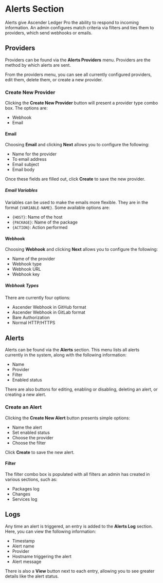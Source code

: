 # Alerts Section

Alerts give Ascender Ledger Pro the ability to respond to incoming information. An admin configures match criteria via filters and ties them to providers, which send webhooks or emails.

## Providers

Providers can be found via the **Alerts Providers** menu. Providers are the method by which alerts are sent.

From the providers menu, you can see all currently configured providers, edit them, delete them, or create a new provider.

### Create New Provider

Clicking the **Create New Provider** button will present a provider type combo box. The options are:

- Webhook
- Email

#### Email

Choosing **Email** and clicking **Next** allows you to configure the following:

- Name for the provider
- To email address
- Email subject
- Email body

Once these fields are filled out, click **Create** to save the new provider.

##### Email Variables

Variables can be used to make the emails more flexible. They are in the format `{VARIABLE-NAME}`. Some available options are:

- `{HOST}`: Name of the host
- `{PACKAGE}`: Name of the package
- `{ACTION}`: Action performed

#### Webhook

Choosing **Webhook** and clicking **Next** allows you to configure the following:

- Name of the provider
- Webhook type
- Webhook URL
- Webhook key

##### Webhook Types

There are currently four options:

- Ascender Webhook in GitHub format
- Ascender Webhook in GitLab format
- Bare Authorization
- Normal HTTP/HTTPS

## Alerts

Alerts can be found via the **Alerts** section. This menu lists all alerts currently in the system, along with the following information:

- Name
- Provider
- Filter
- Enabled status

There are also buttons for editing, enabling or disabling, deleting an alert, or creating a new alert.

### Create an Alert

Clicking the **Create New Alert** button presents simple options:

- Name the alert
- Set enabled status
- Choose the provider
- Choose the filter

Click **Create** to save the new alert.

#### Filter

The filter combo box is populated with all filters an admin has created in various sections, such as:

- Packages log
- Changes
- Services log

## Logs

Any time an alert is triggered, an entry is added to the **Alerts Log** section. Here, you can view the following information:

- Timestamp
- Alert name
- Provider
- Hostname triggering the alert
- Alert message

There is also a **View** button next to each entry, allowing you to see greater details like the alert status.
